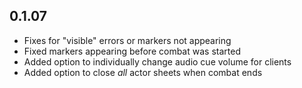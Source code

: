 ## 0.1.07
- Fixes for "visible" errors or markers not appearing
- Fixed markers appearing before combat was started
- Added option to individually change audio cue volume for clients
- Added option to close *all* actor sheets when combat ends